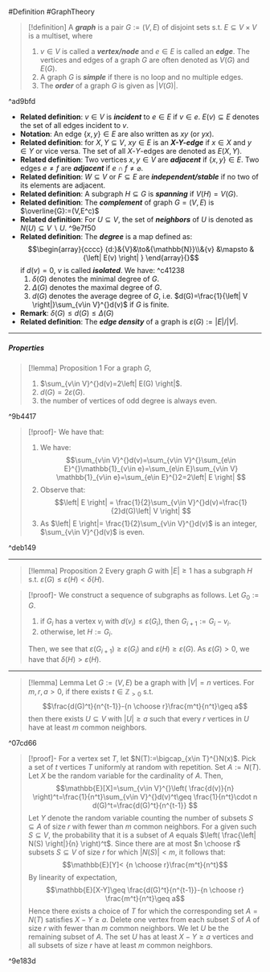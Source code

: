 #Definition #GraphTheory 

> [!definition]
> A ***graph*** is a pair $G:=(V,E)$ of disjoint sets s.t. $E\subseteq V\times V$ is a multiset, where
> 1.  $v\in V$ is called a ***vertex/node*** and $e\in E$ is called an ***edge***. The vertices and edges of a graph $G$ are often denoted as $V(G)$ and $E(G)$.
> 2. A graph $G$ is ***simple*** if there is no loop and no multiple edges.
> 3. The ***order*** of a graph $G$ is given as $\left| V(G) \right|$.

^ad9bfd

- **Related definition**: $v\in V$ is ***incident*** to $e\in E$ if $v\in e$. $E(v)\subseteq E$ denotes the set of all edges incident to $v$.
- **Notation**: An edge $\{ x,y \}\in E$ are also written as $xy$ (or $yx$).
- **Related definition**: for $X,Y\subseteq V$, $xy\in E$ is an ***$X$-$Y$-edge*** if $x\in X$ and $y\in Y$ or vice versa. The set of all $X$-$Y$-edges are denoted as $E(X,Y)$. 
- **Related definition**: Two vertices $x,y\in V$ are ***adjacent*** if $\{ x,y \}\in E$. Two edges $e\neq f$ are ***adjacent*** if $e\cap f\neq \varnothing$.
- **Related definition**: $W\subseteq V$ or $F\subseteq E$ are ***independent/stable*** if no two of its elements are adjacent.
- **Related definition**: A subgraph $H\subseteq G$ is ***spanning*** if $V(H)=V(G)$.
- **Related definition**: The ***complement*** of graph $G=(V,E)$ is $\overline{G}:=(V,E^c)$
- **Related definition**: For $U\subseteq V$, the set of ***neighbors*** of $U$ is denoted as $N(U)\subseteq V \backslash U$.  ^9e7f50
- **Related definition**: The ***degree*** is a map defined as: $$\begin{array}{cccc} {d:}&{V}&\to&{\mathbb{N}}\\&{v} &\mapsto & {\left| E(v) \right| } \end{array}{}$$if $d(v)=0$, $v$ is called ***isolated***. We have: ^c41238
	1. $\delta(G)$ denotes the minimal degree of $G$.
	2. $\Delta(G)$ denotes the maximal degree of $G$.
	3. $d(G)$ denotes the average degree of $G$, i.e. $d(G)=\frac{1}{\left| V \right|}\sum_{v\in V}^{}d(v)$ if $G$ is finite.
- **Remark**: $\delta(G)\leq d(G)\leq\Delta(G)$
- **Related definition**: The ***edge density*** of a graph is $\varepsilon(G):=\left| E \right| / \left| V \right|$.
---
##### Properties
> [!lemma] Proposition 1
> For a graph $G$, 
> 1. $\sum_{v\in V}^{}d(v)=2\left| E(G) \right|$.
> 1. $d(G)=2\varepsilon(G)$.
> 2. the number of vertices of odd degree is always even.

^9b4417

> [!proof]-
> We have that:
> 1. We have: $$\sum_{v\in V}^{}d(v)=\sum_{v\in V}^{}\sum_{e\in E}^{}\mathbb{1}_{v\in e}=\sum_{e\in E}\sum_{v\in V} \mathbb{1}_{v\in e}=\sum_{e\in E}^{}2=2\left| E \right| $$
> 1. Observe that: $$\left| E \right| = \frac{1}{2}\sum_{v\in V}^{}d(v)=\frac{1}{2}d(G)\left| V \right| $$
> 2. As $\left| E \right|= \frac{1}{2}\sum_{v\in V}^{}d(v)$ is an integer, $\sum_{v\in V}^{}d(v)$ is even.

^deb149

---
> [!lemma] Proposition 2
> Every graph $G$ with $\left| E \right|\geq 1$ has a subgraph $H$ s.t. $\varepsilon(G)\leq \varepsilon(H)<\delta(H)$.

> [!proof]-
> We construct a sequence of subgraphs as follows. Let $G_{0}:=G$. 
> 1. if $G_{i}$ has a vertex $v_{i}$ with $d(v_{i})\leq \varepsilon(G_{i})$, then $G_{i+1}:=G_{i} -v_{i}$.
> 2. otherwise, let $H:=G_{i}$.
>    
>  Then, we see that $\varepsilon(G_{i+1})\geq \varepsilon(G_{i})$ and $\varepsilon(H)\geq \varepsilon(G)$. As $\varepsilon(G)>0$, we have that $\delta(H)>\varepsilon(H)$.
---
> [!lemma] Lemma 
> Let $G:=(V,E)$ be a graph with $\left| V \right|=n$ vertices. For $m,r,a>0$, if there exists $t\in \mathbb{Z}_{> 0}$ s.t. $$\frac{d(G)^t}{n^{t-1}}-{n \choose r}\frac{m^t}{n^t}\geq a$$then there exists $U\subseteq V$ with $\left| U \right|\geq a$ such that every $r$ vertices in $U$ have at least $m$ common neighbors.

^07cd66

> [!proof]-
> For a vertex set $T$, let $N(T):=\bigcap_{x\in T}^{}N(x)$. Pick a set of $t$ vertices $T$ uniformly at random with repetition. Set $A:=N(T)$. Let $X$ be the random variable for the cardinality of $A$. Then, $$\mathbb{E}[X]=\sum_{v\in V}^{}\left( \frac{d(v)}{n} \right)^t=\frac{1}{n^t}\sum_{v\in V}^{}d(v)^t\geq \frac{1}{n^t}\cdot n d(G)^t=\frac{d(G)^t}{n^{t-1}} $$Let $Y$ denote the random variable counting the number of subsets $S\subseteq A$ of size $r$ with fewer than $m$ common neighbors. For a given such $S\subseteq V$, the probability that it is a subset of $A$ equals $\left( \frac{\left| N(S) \right|}{n} \right)^t$. Since there are at most $n \choose r$ subsets $S \subseteq V$ of size $r$ for which $\left| N(S) \right|<m$, it follows that: $$\mathbb{E}[Y]< {n \choose r}\frac{m^t}{n^t}$$By linearity of expectation, $$\mathbb{E}[X-Y]\geq \frac{d(G)^t}{n^{t-1}}-{n \choose r} \frac{m^t}{n^t}\geq a$$ Hence there exists a choice of $T$ for which the corresponding set $A=N(T)$ satisfies $X-Y\geq a$. Delete one vertex from each subset $S$ of $A$ of size $r$ with fewer than $m$ common neighbors. We let $U$ be the remaining subset of $A$. The set $U$ has at least $X-Y\geq a$ vertices and all subsets of size $r$ have at least $m$ common neighbors.

^9e183d
